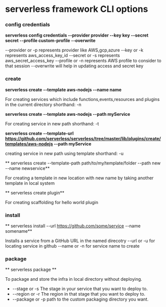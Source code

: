 # serverless framework CLI options

### config credentials

**serverless config credentials --provider provider --key key --secret secret --profile custom-profile --overwrite**

--provider or -p represents provider like AWS,gcp,azure 
--key or -k represents aws_access_key_id 
--secret or -s represents aws_secret_access_key 
--profile or -n represents AWS profile to consider to that session
--overwrite will help in updating access and secret key  

### create 

**serverless create --template aws-nodejs --name name**

For creating services which include functions,events,resources and plugins in the current directory
shorthand: -n

**serverless create --template aws-nodejs --path myService**

For creating service in new path
shorthand: -t

**serverless create --template-url https://github.com/serverless/serverless/tree/master/lib/plugins/create/templates/aws-nodejs --path myService**

creating service in new path using template
shorthand: -u

** serverless create --template-path path/to/my/template/folder --path new --name newservice**

For creating a template in new location with new name by taking another template in local system

** serverless create plugin**

For creating scaffolding for hello world plugin

### install

** serverless install --url https://github.com/some/service --name somename**

Installs a service from a GitHub URL in the named direcotry
--url or -u for locating service in github
--name or -n for service name to create

### package

** serverless package **

To package and store the infra in local directory without deploying.

- --stage or -s The stage in your service that you want to deploy to.
- --region or -r The region in that stage that you want to deploy to.
- --package or -p path to the custom packaging directory you want.
